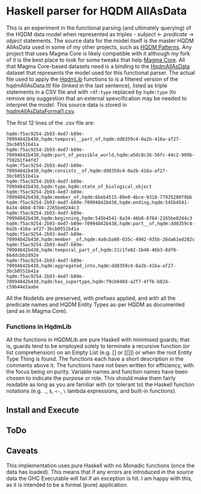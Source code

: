 # Haskell parser for HQDM AllAsData

This is an experiment in the functional parsing (and ultimately querying) of the HQDM data model when represented as triples - _subject_ <- _predicate_ -> _object_ statements.  The source data for the model itself is the master HQDM AllAsData used in some of my other projects, such as [HQDM Patterns](https://climbingal.github.io/HqdmPatterns/).  Any project that uses Magma Core is likely compatible with it although my fork of it is the best place to look for some tweaks that help [Magma Core](https://github.com/ClimbingAl/MagmaCore/).  All that Magma Core-based datasets need is a binding to the [HqdmAllAsData](https://github.com/ClimbingAl/code-for-hqdm-patterns/blob/main/source-files/hqdmAllAsData.ttl) dataset that represents the model used for this functional parser.  The actual file used to apply the [HqdmLib](https://github.com/ClimbingAl/hqdmHaskell/blob/main/hqdm/src/HqdmLib.hs) functions to is a filtered version of the hqdmAllAsData.ttl file (linked in the last sentence), listed as triple statements in a CSV file and with `rdf:type` replaced by `hqdm:type` (to remove any suggestion that an external spevcification may be needed to interpret the model.  This source data is stored in [hqdmAllAsDataFormal1.csv](https://github.com/ClimbingAl/hqdmHaskell/blob/main/hqdm/hqdmAllAsDataFormal1.csv).

The first 12 lines of the .csv file are:

```
hqdm:f5ac9254-2b93-4ed7-b89e-70994842b438,hqdm:temporal__part_of,hqdm:dd8359c4-0a2b-416a-af27-3bcb0551b41a
hqdm:f5ac9254-2b93-4ed7-b89e-70994842b438,hqdm:part_of_possible_world,hqdm:a5dc8c36-56fc-44c2-909b-7592b1f44fd7
hqdm:f5ac9254-2b93-4ed7-b89e-70994842b438,hqdm:consists__of,hqdm:dd8359c4-0a2b-416a-af27-3bcb0551b41a
hqdm:f5ac9254-2b93-4ed7-b89e-70994842b438,hqdm:type,hqdm:state_of_biological_object
hqdm:f5ac9254-2b93-4ed7-b89e-70994842b438,hqdm:member_of,hqdm:6beb4515-89e8-4bce-9318-77935200f9bb
hqdm:f5ac9254-2b93-4ed7-b89e-70994842b438,hqdm:ending,hqdm:545b4541-8a34-46b8-8704-2265be0244c3
hqdm:f5ac9254-2b93-4ed7-b89e-70994842b438,hqdm:beginning,hqdm:545b4541-8a34-46b8-8704-2265be0244c3
hqdm:f5ac9254-2b93-4ed7-b89e-70994842b438,hqdm:part__of,hqdm:dd8359c4-0a2b-416a-af27-3bcb0551b41a
hqdm:f5ac9254-2b93-4ed7-b89e-70994842b438,hqdm:member__of,hqdm:4a8cba08-035c-4902-935b-26da61ed282c
hqdm:f5ac9254-2b93-4ed7-b89e-70994842b438,hqdm:temporal_part_of,hqdm:21c1fe82-1b48-46b3-8df8-6bddcbb2d92e
hqdm:f5ac9254-2b93-4ed7-b89e-70994842b438,hqdm:aggregated_into,hqdm:dd8359c4-0a2b-416a-af27-3bcb0551b41a
hqdm:f5ac9254-2b93-4ed7-b89e-70994842b438,hqdm:has_supertype,hqdm:f9cb048d-a2f7-4ff6-b824-c59b44e2aabe
```

All the NodeIds are preserved, with prefixes applied, and with all the predicate names and HQDM Entity Types as-per HQDM as documented (and as in Magma Core).

### Functions in HqdmLib

All the functions in HQDMLib are pure Haskell with minimised guards; that is, guards tend to be employed solely to terminate a recursive function (or list comprehension) on an Empty List (e.g. [] or [[]]) or when the root Entity Type Thing is found.  The functions each have a short description in the comments above it.  The functions have not been written for efficiency, with the focus being on purity.  Variable names and function names have been chosen to indicate the purpose or role.  This should make them fairly readable as long as you are familiar with (or tolerant to) the Haskell function notations (e.g. `.`, `$`, `<-`, `\` lambda expressions, and built-in functions).

## Install and Execute


## ToDo


## Caveats
This implementation uses pure Haskell with no Monadic functions (once the data has loaded).  This means that if any errors are introduced in the source data the GHC Executable will fail if an exception is hit.  I am happy with this, as it is intended to be a formal (pure) application.
